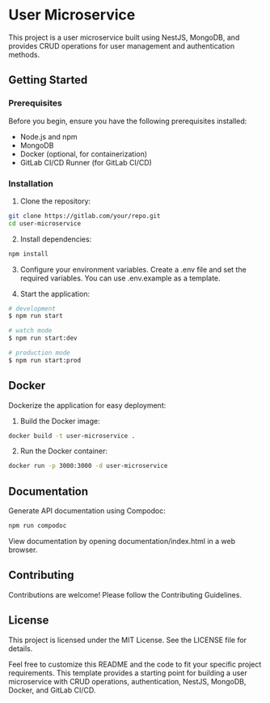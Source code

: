 # User Microservice
This project is a user microservice built using NestJS, MongoDB, and provides CRUD operations for user management and authentication methods.

## Getting Started
### Prerequisites
Before you begin, ensure you have the following prerequisites installed:

- Node.js and npm
- MongoDB
- Docker (optional, for containerization)
- GitLab CI/CD Runner (for GitLab CI/CD)

### Installation
1. Clone the repository:

```bash
git clone https://gitlab.com/your/repo.git
cd user-microservice
```
2. Install dependencies:

```bash
npm install
```
3. Configure your environment variables. Create a .env file and set the required variables. You can use .env.example as a template.

4. Start the application:

```bash
# development
$ npm run start

# watch mode
$ npm run start:dev

# production mode
$ npm run start:prod
```

## Docker
Dockerize the application for easy deployment:

1. Build the Docker image:

```bash
docker build -t user-microservice .
```
2. Run the Docker container:

```bash
docker run -p 3000:3000 -d user-microservice
```

## Documentation
Generate API documentation using Compodoc:

```bash
npm run compodoc
```
View documentation by opening documentation/index.html in a web browser.

## Contributing
Contributions are welcome! Please follow the Contributing Guidelines.

## License
This project is licensed under the MIT License. See the LICENSE file for details.

Feel free to customize this README and the code to fit your specific project requirements. This template provides a starting point for building a user microservice with CRUD operations, authentication, NestJS, MongoDB, Docker, and GitLab CI/CD.